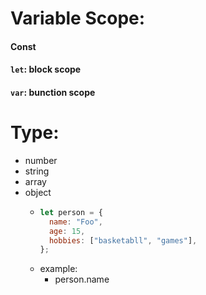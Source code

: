 # Variable Scope:

#### Const

#### `let`: block scope

#### `var`: bunction scope

# Type:

- number
- string
- array
- object
  - ```javascript
    let person = {
      name: "Foo",
      age: 15,
      hobbies: ["basketabll", "games"],
    };
    ```
  - example:
    - person.name
